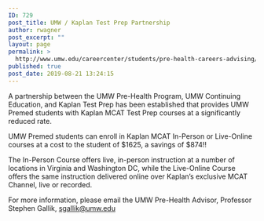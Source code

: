 ```yaml
---
ID: 729
post_title: UMW / Kaplan Test Prep Partnership
author: rwagner
post_excerpt: ""
layout: page
permalink: >
  http://www.umw.edu/careercenter/students/pre-health-careers-advising/umw-kaplan-test-prep-partnership/
published: true
post_date: 2019-08-21 13:24:15
---
```

A partnership between the UMW Pre-Health Program, UMW Continuing Education, and Kaplan Test Prep has been established that provides UMW Premed students with Kaplan MCAT Test Prep courses at a significantly reduced rate.

UMW Premed students can enroll in Kaplan MCAT In-Person or Live-Online courses at a cost to the student of $1625, a savings of $874!!

The In-Person Course offers live, in-person instruction at a number of locations in Virginia and Washington DC, while the Live-Online Course offers the same instruction delivered online over Kaplan’s exclusive MCAT Channel, live or recorded.

For more information, please email the UMW Pre-Health Advisor, Professor Stephen Gallik, <a href="mailto:sgallik@umw.edu">sgallik@umw.edu</a>